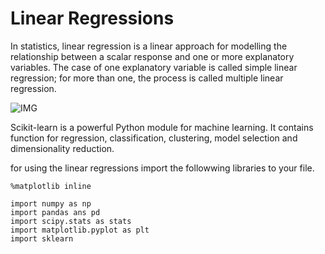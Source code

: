 # Linear Regressions

In statistics, linear regression is a linear approach for modelling the relationship between a scalar response and one or more explanatory variables. The case of one explanatory variable is called simple linear regression; for more than one, the process is called multiple linear regression.

![IMG](https://upload.wikimedia.org/wikipedia/commons/thumb/3/3a/Linear_regression.svg/400px-Linear_regression.svg.png)

Scikit-learn is a powerful Python module for machine learning. It contains function for regression, classification, clustering, model selection and dimensionality reduction.

for using the linear regressions import the followwing libraries to your file.

```
%matplotlib inline

import numpy as np
import pandas ans pd
import scipy.stats as stats
import matplotlib.pyplot as plt
import sklearn
```